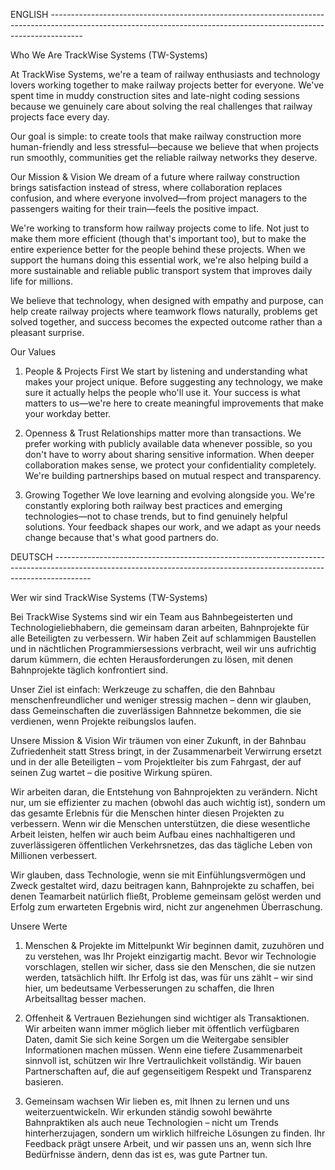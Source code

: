 ENGLISH --------------------------------------------------------------------------------------------------------------------------------------------------------------------

Who We Are
TrackWise Systems (TW-Systems)

At TrackWise Systems, we're a team of railway enthusiasts and technology lovers working together to make railway projects better for everyone. We've spent time in muddy construction sites and late-night coding sessions because we genuinely care about solving the real challenges that railway projects face every day.

Our goal is simple: to create tools that make railway construction more human-friendly and less stressful—because we believe that when projects run smoothly, communities get the reliable railway networks they deserve.

Our Mission & Vision
We dream of a future where railway construction brings satisfaction instead of stress, where collaboration replaces confusion, and where everyone involved—from project managers to the passengers waiting for their train—feels the positive impact.

We're working to transform how railway projects come to life. Not just to make them more efficient (though that's important too), but to make the entire experience better for the people behind these projects. When we support the humans doing this essential work, we're also helping build a more sustainable and reliable public transport system that improves daily life for millions.

We believe that technology, when designed with empathy and purpose, can help create railway projects where teamwork flows naturally, problems get solved together, and success becomes the expected outcome rather than a pleasant surprise.

Our Values
1. People & Projects First
We start by listening and understanding what makes your project unique. Before suggesting any technology, we make sure it actually helps the people who'll use it. Your success is what matters to us—we're here to create meaningful improvements that make your workday better.

2. Openness & Trust
Relationships matter more than transactions. We prefer working with publicly available data whenever possible, so you don't have to worry about sharing sensitive information. When deeper collaboration makes sense, we protect your confidentiality completely. We're building partnerships based on mutual respect and transparency.

3. Growing Together
We love learning and evolving alongside you. We're constantly exploring both railway best practices and emerging technologies—not to chase trends, but to find genuinely helpful solutions. Your feedback shapes our work, and we adapt as your needs change because that's what good partners do.

DEUTSCH ---------------------------------------------------------------------------------------------------------------------------------------------------------------------

Wer wir sind
TrackWise Systems (TW-Systems)

Bei TrackWise Systems sind wir ein Team aus Bahnbegeisterten und Technologieliebhabern, die gemeinsam daran arbeiten, Bahnprojekte für alle Beteiligten zu verbessern. Wir haben Zeit auf schlammigen Baustellen und in nächtlichen Programmiersessions verbracht, weil wir uns aufrichtig darum kümmern, die echten Herausforderungen zu lösen, mit denen Bahnprojekte täglich konfrontiert sind.

Unser Ziel ist einfach: Werkzeuge zu schaffen, die den Bahnbau menschenfreundlicher und weniger stressig machen – denn wir glauben, dass Gemeinschaften die zuverlässigen Bahnnetze bekommen, die sie verdienen, wenn Projekte reibungslos laufen.

Unsere Mission & Vision
Wir träumen von einer Zukunft, in der Bahnbau Zufriedenheit statt Stress bringt, in der Zusammenarbeit Verwirrung ersetzt und in der alle Beteiligten – vom Projektleiter bis zum Fahrgast, der auf seinen Zug wartet – die positive Wirkung spüren.

Wir arbeiten daran, die Entstehung von Bahnprojekten zu verändern. Nicht nur, um sie effizienter zu machen (obwohl das auch wichtig ist), sondern um das gesamte Erlebnis für die Menschen hinter diesen Projekten zu verbessern. Wenn wir die Menschen unterstützen, die diese wesentliche Arbeit leisten, helfen wir auch beim Aufbau eines nachhaltigeren und zuverlässigeren öffentlichen Verkehrsnetzes, das das tägliche Leben von Millionen verbessert.

Wir glauben, dass Technologie, wenn sie mit Einfühlungsvermögen und Zweck gestaltet wird, dazu beitragen kann, Bahnprojekte zu schaffen, bei denen Teamarbeit natürlich fließt, Probleme gemeinsam gelöst werden und Erfolg zum erwarteten Ergebnis wird, nicht zur angenehmen Überraschung.

Unsere Werte
1. Menschen & Projekte im Mittelpunkt
Wir beginnen damit, zuzuhören und zu verstehen, was Ihr Projekt einzigartig macht. Bevor wir Technologie vorschlagen, stellen wir sicher, dass sie den Menschen, die sie nutzen werden, tatsächlich hilft. Ihr Erfolg ist das, was für uns zählt – wir sind hier, um bedeutsame Verbesserungen zu schaffen, die Ihren Arbeitsalltag besser machen.

2. Offenheit & Vertrauen
Beziehungen sind wichtiger als Transaktionen. Wir arbeiten wann immer möglich lieber mit öffentlich verfügbaren Daten, damit Sie sich keine Sorgen um die Weitergabe sensibler Informationen machen müssen. Wenn eine tiefere Zusammenarbeit sinnvoll ist, schützen wir Ihre Vertraulichkeit vollständig. Wir bauen Partnerschaften auf, die auf gegenseitigem Respekt und Transparenz basieren.

3. Gemeinsam wachsen
Wir lieben es, mit Ihnen zu lernen und uns weiterzuentwickeln. Wir erkunden ständig sowohl bewährte Bahnpraktiken als auch neue Technologien – nicht um Trends hinterherzujagen, sondern um wirklich hilfreiche Lösungen zu finden. Ihr Feedback prägt unsere Arbeit, und wir passen uns an, wenn sich Ihre Bedürfnisse ändern, denn das ist es, was gute Partner tun.